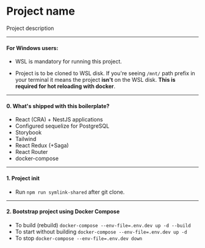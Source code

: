 # Project name

Project description

---

#### For Windows users:

-   WSL is mandatory for running this project.

-   Project is to be cloned to WSL disk.
    If you're seeing `/mnt/` path prefix in your terminal it means the project **isn't** on the WSL disk.
    **This is required for hot reloading with docker**.

---

#### 0. What's shipped with this boilerplate?

-   React (CRA) + NestJS applications
-   Configured sequelize for PostgreSQL
-   Storybook
-   Tailwind
-   React Redux (+Saga)
-   React Router
-   docker-compose

---

#### 1. Project init

-   Run `npm run symlink-shared` after git clone.

---

#### 2. Bootstrap project using Docker Compose

-   To build (rebuild) `docker-compose --env-file=.env.dev up -d --build`
-   To start without building `docker-compose --env-file=.env.dev up -d`
-   To stop `docker-compose --env-file=.env.dev down`
